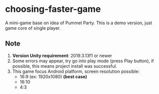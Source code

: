 # choosing-faster-game
A mini-game base on idea of Pummel Party. This is a demo version, just game core of single player.

<h2>Note</h2>
<ol>
  <li><b>Version Unity requirement</b>: 2019.3.13f1 or newer</li>
  <li>Some errors may appear, try go into play mode (press Play button), if possible, this means project install was successful.</li>
  <li>
   This game focus Android platform, screen resolution possible:
    <ul>
      <li>16:9 (ex: 1920x1080) <b>(best case)</b></li>
      <li>16:10</li>
      <li>4:3</li>
    </ul
  </li>
</ol>
